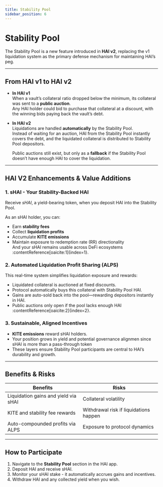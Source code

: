 ```yaml
---
title: Stability Pool
sidebar_position: 6
---
```


# Stability Pool

The Stability Pool is a new feature introduced in **HAI v2**, replacing the v1 liquidation system as the primary defense mechanism for maintaining HAI’s peg.

---

## From HAI v1 to HAI v2

- **In HAI v1**  
  When a vault’s collateral ratio dropped below the minimum, its collateral was sent to a **public auction**.  
  Any HAI holder could bid to purchase that collateral at a discount, with the winning bids paying back the vault’s debt.

- **In HAI v2**  
  Liquidations are handled **automatically** by the Stability Pool.  
  Instead of waiting for an auction, HAI from the Stability Pool instantly covers the debt, and the liquidated collateral is distributed to Stability Pool depositors.

  Public auctions still exist, but only as a **fallback** if the Stability Pool doesn’t have enough HAI to cover the liquidation.

----

## HAI V2 Enhancements & Value Additions

### 1. sHAI - Your Stability-Backed HAI
Receive *sHAI*, a yield-bearing token, when you deposit HAI into the Stability Pool.

As an sHAI holder, you can:
- Earn **stability fees**
- Collect **liquidation profits**
- Accumulate **KITE emissions**
- Maintain exposure to redemption rate (RR) directionality  
 And your sHAI remains usable across DeFi ecosystems :contentReference[oaicite:1]{index=1}.

### 2. Automated Liquidation Profit Sharing (ALPS)
This real-time system simplifies liquidation exposure and rewards:

- Liquidated collateral is auctioned at fixed discounts.
- Protocol automatically buys this collateral with Stability Pool HAI.
- Gains are auto-sold back into the pool—rewarding depositors instantly in HAI.
- Public auctions only open if the pool lacks enough HAI :contentReference[oaicite:2]{index=2}.

### 3. Sustainable, Aligned Incentives
- **KITE emissions** reward sHAI holders.
- Your position grows in yield and potential governance alignmen since sHAI is more than a pass-through token
- These layers ensure Stability Pool participants are central to HAI’s durability and growth.

---

## Benefits & Risks

| Benefits                                | Risks                        |
|-----------------------------------------|------------------------------|
| Liquidation gains and yield via sHAI    | Collateral volatility         |
| KITE and stability fee rewards          | Withdrawal risk if liquidations happen |
| Auto-compounded profits via ALPS        | Exposure to protocol dynamics |

---

## How to Participate

1. Navigate to the **Stability Pool** section in the HAI app.
2. Deposit HAI and receive sHAI.
3. Monitor your sHAI stake - it automatically accrues gains and incentives.
4. Withdraw HAI and any collected yield when you wish.


